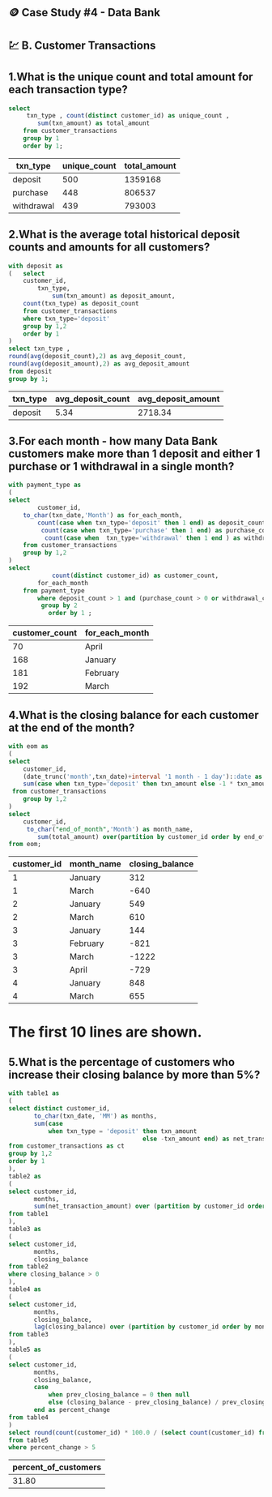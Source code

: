 ## 🪙 Case Study #4 - Data Bank

## 💹 B. Customer Transactions

## 1.What is the unique count and total amount for each transaction type?

````sql
select 
	 txn_type , count(distinct customer_id) as unique_count ,
		sum(txn_amount) as total_amount 
	from customer_transactions 	
	group by 1
	order by 1;
 ````
| txn_type   | unique_count | total_amount |
|------------|--------------|--------------|
| deposit    |     500      |   1359168    |
| purchase   |     448      |   806537     |
| withdrawal |     439      |   793003     |

## 2.What is the average total historical deposit counts and amounts for all customers?

````sql
with deposit as 
(	select  
	customer_id,
		txn_type,
			sum(txn_amount) as deposit_amount,
	count(txn_type) as deposit_count
	from customer_transactions
	where txn_type='deposit'
	group by 1,2
	order by 1
)
select txn_type ,
round(avg(deposit_count),2) as avg_deposit_count,
round(avg(deposit_amount),2) as avg_deposit_amount
from deposit 
group by 1;
 ````
| txn_type | avg_deposit_count | avg_deposit_amount |
|----------|-------------------|--------------------|
| deposit  |       5.34        |      2718.34       |

## 3.For each month - how many Data Bank customers make more than 1 deposit and either 1 purchase or 1 withdrawal in a single month?

````sql
with payment_type as 
(	
select 
		customer_id,
	to_char(txn_date,'Month') as for_each_month, 
		count(case when txn_type='deposit' then 1 end) as deposit_count,
		 count(case when txn_type='purchase' then 1 end) as purchase_count,
		  count(case when  txn_type='withdrawal' then 1 end ) as withdrawal_count
	from customer_transactions 
	group by 1,2	
)
select 
			count(distinct customer_id) as customer_count,
		for_each_month
	from payment_type 
		where deposit_count > 1 and (purchase_count > 0 or withdrawal_count > 0 )
		 group by 2 
		   order by 1 ;
 ````
| customer_count | for_each_month |
|----------------|----------------|
|      70        |    April       |
|     168        |   January      |
|     181        |   February     |
|     192        |     March      |

## 4.What is the closing balance for each customer at the end of the month?

````sql
with eom as 
(
select 
	customer_id,
	(date_trunc('month',txn_date)+interval '1 month - 1 day')::date as end_of_month,
	sum(case when txn_type='deposit' then txn_amount else -1 * txn_amount end ) as total_amount
 from customer_transactions
	group by 1,2
)
select
	customer_id,
	 to_char("end_of_month",'Month') as month_name,
	    sum(total_amount) over(partition by customer_id order by end_of_month) as closing_balance
from eom;
 ````
| customer_id | month_name | closing_balance |
|-------------|------------|-----------------|
|      1      |   January  |      312        |
|      1      |    March   |     -640        |
|      2      |   January  |      549        |
|      2      |    March   |      610        |
|      3      |   January  |      144        |
|      3      |  February  |     -821        |
|      3      |    March   |     -1222       |
|      3      |    April   |     -729        |
|      4      |   January  |      848        |
|      4      |    March   |      655        |


# The first 10 lines are shown.

## 5.What is the percentage of customers who increase their closing balance by more than 5%?

````sql
with table1 as 
(
select distinct customer_id,
       to_char(txn_date, 'MM') as months,
       sum(case 
           when txn_type = 'deposit' then txn_amount
                                     else -txn_amount end) as net_transaction_amount
from customer_transactions as ct
group by 1,2
order by 1
),
table2 as 
(
select customer_id,
       months,
       sum(net_transaction_amount) over (partition by customer_id order by months) as closing_balance
from table1
),
table3 as 
(
select customer_id,
       months,
       closing_balance
from table2
where closing_balance > 0
),
table4 as 
(
select customer_id,
       months,
       closing_balance,
       lag(closing_balance) over (partition by customer_id order by months) as prev_closing_balance
from table3
),
table5 as 
(
select customer_id,
       months,
       closing_balance,
       case
           when prev_closing_balance = 0 then null
           else (closing_balance - prev_closing_balance) / prev_closing_balance * 100
       end as percent_change
from table4
)
select round(count(customer_id) * 100.0 / (select count(customer_id) from table5),2) as percent_of_customers
from table5
where percent_change > 5
 ````
| percent_of_customers |
|----------------------|
|        31.80         |

